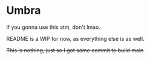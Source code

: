 # Umbra

If you gonna use this atm, don't lmao.

README is a WIP for now, as everything else is as well.

~~This is nothing, just so I got some commit to build main~~
